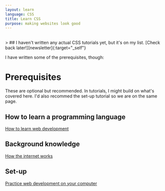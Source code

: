 ```yaml
---
layout: learn
language: CSS
title: Learn CSS
purpose: making websites look good
---
```

<br>
> ## I haven't written any actual CSS tutorials yet, but it's on my list. [Check back later!][newsletter]{:target="_self"}

I have written some of the prerequisites, though:

# Prerequisites
These are optional but recommended. In tutorials, I might build on what's covered here. I'd also recommed the set-up tutorial so we are on the same page.
## How to learn a programming language
[How to learn web development][how-to-learn-web-development]

## Background knowledge
[How the internet works][how-the-internet-works]

## Set-up
[Practice web development on your computer][web-development-on-your-computer]

[newsletter]: {{site.newsletter}}

[welcome]: /2017/09/29/welcome/
[how-to-learn-web-development]: /2017/10/04/how-to-learn-web-development/
[how-the-internet-works]: /2017/10/05/how-the-internet-works/
[web-development-on-your-computer]: /2017/10/06/web-development-on-your-computer/